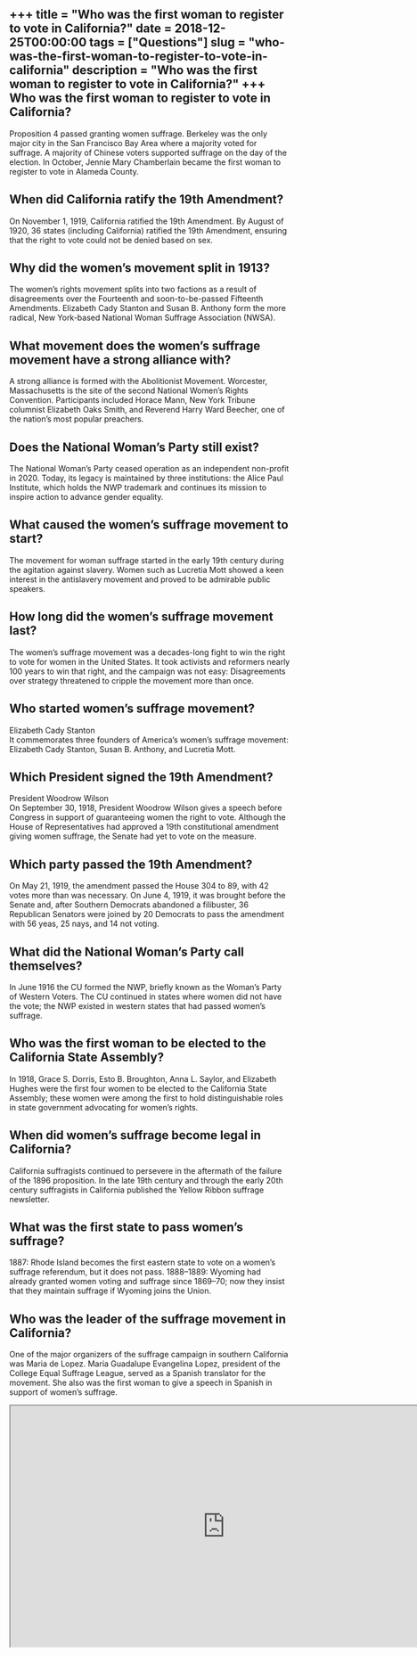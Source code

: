 +++
title = "Who was the first woman to register to vote in California?"
date = 2018-12-25T00:00:00
tags = ["Questions"]
slug = "who-was-the-first-woman-to-register-to-vote-in-california"
description = "Who was the first woman to register to vote in California?"
+++
Who was the first woman to register to vote in California?
----------------------------------------------------------

Proposition 4 passed granting women suffrage. Berkeley was the only major city in the San Francisco Bay Area where a majority voted for suffrage. A majority of Chinese voters supported suffrage on the day of the election. In October, Jennie Mary Chamberlain became the first woman to register to vote in Alameda County.

When did California ratify the 19th Amendment?
----------------------------------------------

On November 1, 1919, California ratified the 19th Amendment. By August of 1920, 36 states (including California) ratified the 19th Amendment, ensuring that the right to vote could not be denied based on sex.

Why did the women’s movement split in 1913?
-------------------------------------------

The women’s rights movement splits into two factions as a result of disagreements over the Fourteenth and soon-to-be-passed Fifteenth Amendments. Elizabeth Cady Stanton and Susan B. Anthony form the more radical, New York-based National Woman Suffrage Association (NWSA).

What movement does the women’s suffrage movement have a strong alliance with?
-----------------------------------------------------------------------------

A strong alliance is formed with the Abolitionist Movement. Worcester, Massachusetts is the site of the second National Women’s Rights Convention. Participants included Horace Mann, New York Tribune columnist Elizabeth Oaks Smith, and Reverend Harry Ward Beecher, one of the nation’s most popular preachers.

Does the National Woman’s Party still exist?
--------------------------------------------

The National Woman’s Party ceased operation as an independent non-profit in 2020. Today, its legacy is maintained by three institutions: the Alice Paul Institute, which holds the NWP trademark and continues its mission to inspire action to advance gender equality.

What caused the women’s suffrage movement to start?
---------------------------------------------------

The movement for woman suffrage started in the early 19th century during the agitation against slavery. Women such as Lucretia Mott showed a keen interest in the antislavery movement and proved to be admirable public speakers.

How long did the women’s suffrage movement last?
------------------------------------------------

The women’s suffrage movement was a decades-long fight to win the right to vote for women in the United States. It took activists and reformers nearly 100 years to win that right, and the campaign was not easy: Disagreements over strategy threatened to cripple the movement more than once.

Who started women’s suffrage movement?
--------------------------------------

Elizabeth Cady Stanton  
It commemorates three founders of America’s women’s suffrage movement: Elizabeth Cady Stanton, Susan B. Anthony, and Lucretia Mott.

Which President signed the 19th Amendment?
------------------------------------------

President Woodrow Wilson  
On September 30, 1918, President Woodrow Wilson gives a speech before Congress in support of guaranteeing women the right to vote. Although the House of Representatives had approved a 19th constitutional amendment giving women suffrage, the Senate had yet to vote on the measure.

Which party passed the 19th Amendment?
--------------------------------------

On May 21, 1919, the amendment passed the House 304 to 89, with 42 votes more than was necessary. On June 4, 1919, it was brought before the Senate and, after Southern Democrats abandoned a filibuster, 36 Republican Senators were joined by 20 Democrats to pass the amendment with 56 yeas, 25 nays, and 14 not voting.

What did the National Woman’s Party call themselves?
----------------------------------------------------

In June 1916 the CU formed the NWP, briefly known as the Woman’s Party of Western Voters. The CU continued in states where women did not have the vote; the NWP existed in western states that had passed women’s suffrage.

Who was the first woman to be elected to the California State Assembly?
-----------------------------------------------------------------------

In 1918, Grace S. Dorris, Esto B. Broughton, Anna L. Saylor, and Elizabeth Hughes were the first four women to be elected to the California State Assembly; these women were among the first to hold distinguishable roles in state government advocating for women’s rights.

When did women’s suffrage become legal in California?
-----------------------------------------------------

California suffragists continued to persevere in the aftermath of the failure of the 1896 proposition. In the late 19th century and through the early 20th century suffragists in California published the Yellow Ribbon suffrage newsletter.

What was the first state to pass women’s suffrage?
--------------------------------------------------

1887: Rhode Island becomes the first eastern state to vote on a women’s suffrage referendum, but it does not pass. 1888–1889: Wyoming had already granted women voting and suffrage since 1869–70; now they insist that they maintain suffrage if Wyoming joins the Union.

Who was the leader of the suffrage movement in California?
----------------------------------------------------------

One of the major organizers of the suffrage campaign in southern California was Maria de Lopez. Maria Guadalupe Evangelina Lopez, president of the College Equal Suffrage League, served as a Spanish translator for the movement. She also was the first woman to give a speech in Spanish in support of women’s suffrage.

<iframe allow="accelerometer; autoplay; clipboard-write; encrypted-media; gyroscope; picture-in-picture" allowfullscreen="" class="__youtube_prefs__  epyt-is-override  no-lazyload" data-no-lazy="1" data-origheight="433" data-origwidth="770" data-skipgform_ajax_framebjll="" height="433" id="_ytid_21712" loading="lazy" src="https://www.youtube.com/embed/3NbwuD8SjmA?enablejsapi=1&autoplay=0&cc_load_policy=0&cc_lang_pref=&iv_load_policy=1&loop=0&modestbranding=0&rel=1&fs=1&playsinline=0&autohide=2&theme=dark&color=red&controls=1&" title="YouTube player" width="770"></iframe>